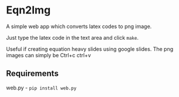 # Eqn2Img

A simple web app which converts latex codes to png image.

Just type the latex code in the text area and click ``make``.

Useful if creating equation heavy slides using google slides. The png images can simply be Ctrl+c ctrl+v



## Requirements

web.py    -  ``pip install web.py``
